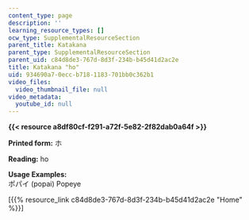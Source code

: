 ```yaml
---
content_type: page
description: ''
learning_resource_types: []
ocw_type: SupplementalResourceSection
parent_title: Katakana
parent_type: SupplementalResourceSection
parent_uid: c84d8de3-767d-8d3f-234b-b45d41d2ac2e
title: Katakana "ho"
uid: 934690a7-0ecc-b718-1183-701bb0c362b1
video_files:
  video_thumbnail_file: null
video_metadata:
  youtube_id: null
---
```


**{{< resource a8df80cf-f291-a72f-5e82-2f82dab0a64f >}}**

**Printed form:** ホ

**Reading:** ho

**Usage Examples:**  
ポパイ (popai) Popeye

\[{{% resource_link c84d8de3-767d-8d3f-234b-b45d41d2ac2e "Home" %}}\]